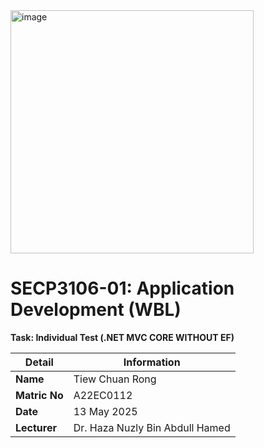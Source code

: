 
<img width="389" alt="image" src="https://github.com/user-attachments/assets/5e3a76f8-f1fd-4b56-b646-019906fe6be1" />


# SECP3106-01: Application Development (WBL)  

**Task: Individual Test (.NET MVC CORE WITHOUT EF)**  

| Detail       | Information                           |
|--------------|----------------------------------------|
| **Name**     | Tiew Chuan Rong                        |
| **Matric No**| A22EC0112                              |
| **Date**     | 13 May 2025                             |
| **Lecturer** | Dr. Haza Nuzly Bin Abdull Hamed        |

